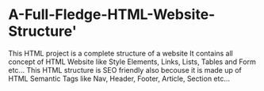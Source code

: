 # A-Full-Fledge-HTML-Website-Structure'
This HTML project is a complete structure of a website
It contains all concept of HTML Website like Style Elements, Links, Lists, Tables and Form etc...
This HTML structure is SEO friendly also becouse it is made up of HTML Semantic Tags like Nav, Header, Footer, Article, Section etc... 
